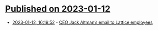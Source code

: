 # [Published on 2023-01-12](index.md)

* [2023-01-12, 16:19:52](https://news.ycombinator.com/item?id=34355857) - [CEO Jack Altman’s email to Lattice employees](https://lattice.com/blog/ceo-jack-altmans-email-to-lattice-employees)

